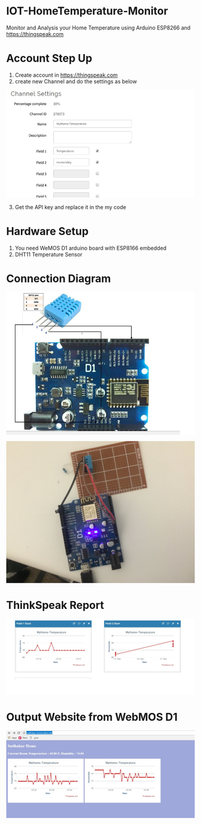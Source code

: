 # IOT-HomeTemperature-Monitor
Monitor and Analysis your Home Temperature using Arduino ESP8266 and https://thingspeak.com


# Account Step Up

1. Create account in https://thingspeak.com
2. create new Channel and do the settings as below

![ScreenShot](https://github.com/Sudhakar85/IOT-HomeTemperature-Monitor/blob/master/images/ChannelSettings.jpg)

3. Get the API key and replace it in the my code

# Hardware Setup

1. You need WeMOS D1 arduino board with ESP8166 embedded 
2. DHT11 Temperature Sensor

# Connection Diagram

![ScreenShot](https://github.com/Sudhakar85/IOT-HomeTemperature-Monitor/blob/master/images/myConnections.jpg)

![ScreenShot](https://github.com/Sudhakar85/IOT-HomeTemperature-Monitor/blob/master/images/myConnection.JPG)

# ThinkSpeak Report

![ScreenShot](https://github.com/Sudhakar85/IOT-HomeTemperature-Monitor/blob/master/images/ThinkSpeak.jpg)

# Output Website from WebMOS D1

![ScreenShot](https://github.com/Sudhakar85/IOT-HomeTemperature-Monitor/blob/master/images/MyHome.jpg)
